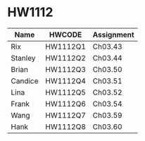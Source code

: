 # HW1112

| Name    | HWCODE   | Assignment |
| ------- | -------- | ---------- |
| Rix     | HW1112Q1 | Ch03.43    |
| Stanley | HW1112Q2 | Ch03.44    |
| Brian   | HW1112Q3 | Ch03.50    |
| Candice | HW1112Q4 | Ch03.51    |
| Lina    | HW1112Q5 | Ch03.52    |
| Frank   | HW1112Q6 | Ch03.54    |
| Wang    | HW1112Q7 | Ch03.59    |
| Hank    | HW1112Q8 | Ch03.60    |
